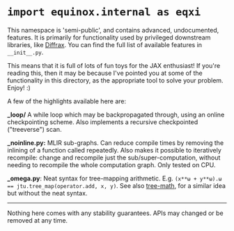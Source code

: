 # `import equinox.internal as eqxi`

This namespace is 'semi-public', and contains advanced, undocumented, features. It is primarily for functionality used by privileged downstream libraries, like [Diffrax](https://github.com/patrick-kidger/diffrax). You can find the full list of available features in `__init__.py`.

This means that it is full of lots of fun toys for the JAX enthusiast! If you're reading this, then it may be because I've pointed you at some of the functionality in this directory, as the appropriate tool to solve your problem. Enjoy! :)

A few of the highlights available here are:

**_loop/** A while loop which may be backpropagated through, using an online checkpointing scheme. Also implements a recursive checkpointed ("treeverse") scan.

**_noinline.py:** MLIR sub-graphs. Can reduce compile times by removing the inlining of a function called repeatedly. Also makes it possible to iteratively recompile: change and recompile just the sub/super-computation, without needing to recompile the whole computation graph. Only tested on CPU.

**_omega.py**: Neat syntax for tree-mapping arithmetic. E.g. `(x**ω + y**ω).ω == jtu.tree_map(operator.add, x, y)`. See also [tree-math](https://github.com/google/tree-math), for a similar idea but without the neat syntax.

---

Nothing here comes with any stability guarantees. APIs may changed or be removed at any time.
